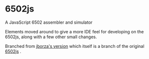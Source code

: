 # 6502js
A JavaScript 6502 assembler and simulator

Elements moved around to give a more IDE feel for developing on the 6502js, along with a few other small changes.

Branched from [jborza's version](https://github.com/jborza/6502js) which itself is a branch of the original [6502js](https://github.com/skilldrick/6502js) .
